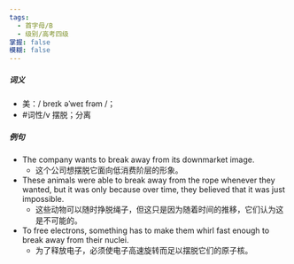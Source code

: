```yaml
---
tags:
  - 首字母/B
  - 级别/高考四级
掌握: false
模糊: false
---
```

##### 词义
- 美：/ breɪk əˈweɪ frəm /；
- #词性/v  摆脱；分离
##### 例句
- The company wants to break away from its downmarket image.
	- 这个公司想摆脱它面向低消费阶层的形象。
- These animals were able to break away from the rope whenever they wanted, but it was only because over time, they believed that it was just impossible.
	- 这些动物可以随时挣脱绳子，但这只是因为随着时间的推移，它们认为这是不可能的。
- To free electrons, something has to make them whirl fast enough to break away from their nuclei.
	- 为了释放电子，必须使电子高速旋转而足以摆脱它们的原子核。
